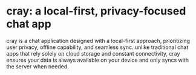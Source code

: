# cray: a local-first, privacy-focused chat app

cray is a chat application designed with a local-first approach, prioritizing user privacy, offline capability, and seamless sync. unlike traditional chat apps that rely solely on cloud storage and constant connectivity, cray ensures your data is always available on your device and only syncs with the server when needed.

